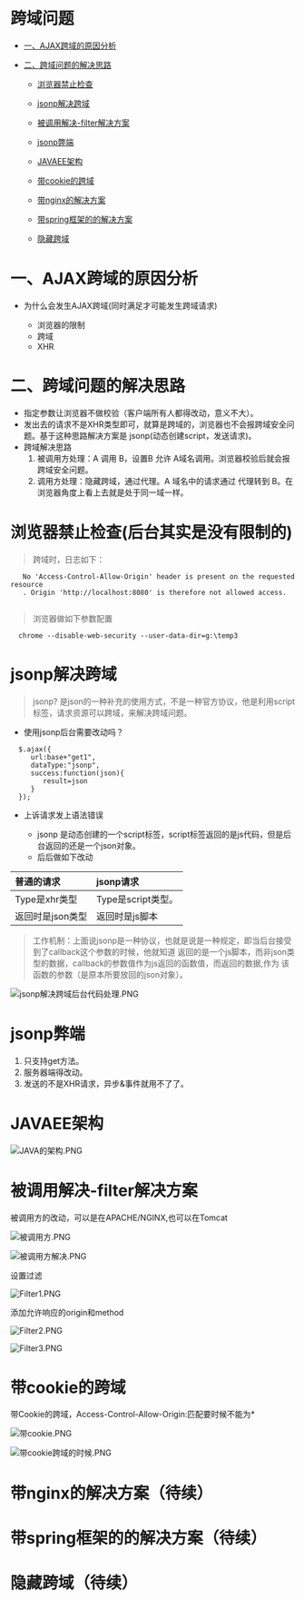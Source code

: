 # 跨域问题

* [一、AJAX跨域的原因分析](#AJAX跨域的原因分析)

* [二、跨域问题的解决思路](#跨域问题的解决思路) 

     * [浏览器禁止检查](#浏览器禁止检查)
     
     * [jsonp解决跨域](#jsonp解决跨域)
     
     * [被调用解决-filter解决方案](#被调用解决-filter解决方案)
     
     * [jsonp弊端](#jsonp弊端)
     
     * [JAVAEE架构](#JAVAEE架构)
     
     * [带cookie的跨域](#带cookie的跨域)
     
     * [带nginx的解决方案](#带nginx的解决方案)
     
     * [带spring框架的的解决方案](#带spring框架的的解决方案)
     
     * [隐藏跨域](#隐藏跨域)

# 一、AJAX跨域的原因分析

- 为什么会发生AJAX跨域(同时满足才可能发生跨域请求)
 
   - 浏览器的限制
   - 跨域
   - XHR

# 二、跨域问题的解决思路

   - 指定参数让浏览器不做校验（客户端所有人都得改动，意义不大）。
   - 发出去的请求不是XHR类型即可，就算是跨域的，浏览器也不会报跨域安全问题。基于这种思路解决方案是 jsonp(动态创建script，发送请求)。
   - 跨域解决思路
      1. 被调用方处理：A 调用 B，设置B 允许 A域名调用。浏览器校验后就会报跨域安全问题。
      2. 调用方处理：隐藏跨域，通过代理。A 域名中的请求通过 代理转到 B。在浏览器角度上看上去就是处于同一域一样。
      
# 浏览器禁止检查(后台其实是没有限制的)
> 跨域时，日志如下：
```
   No 'Access-Control-Allow-Origin' header is present on the requested resource
   . Origin 'http://localhost:8080' is therefore not allowed access.


```
> 浏览器做如下参数配置
 ```
   chrome --disable-web-security --user-data-dir=g:\temp3

```
   
# jsonp解决跨域

> jsonp? 是json的一种补充的使用方式，不是一种官方协议，他是利用script标签，请求资源可以跨域，来解决跨域问题。

- 使用jsonp后台需要改动吗？
 ```
   $.ajax({
      url:base+"get1",
      dataType:"jsonp",
      success:function(json){
         result=json
      }
   });

```
  - 上诉请求发上语法错误
  
    - jsonp 是动态创建的一个script标签，script标签返回的是js代码，但是后台返回的还是一个json对象。
    - 后后做如下改动
 
|普通的请求  |	jsonp请求|
| :--------  | :-----    |
|  Type是xhr类型 | Type是script类型。|
|  返回时是json类型 | 返回时是js脚本|
   
 > 工作机制：上面说jsonp是一种协议，也就是说是一种规定，即当后台接受到了callback这个参数的时候，他就知道
 返回的是一个js脚本，而非json类型的数据，callback的参数值作为js返回的函数值，而返回的数据,作为
 该函数的参数（是原本所要放回的json对象）。

 ![jsonp解决跨域后台代码处理.PNG](jsonp解决跨域后台代码处理.PNG)
    
# jsonp弊端 

1. 只支持get方法。
2. 服务器端得改动。
3. 发送的不是XHR请求，异步&事件就用不了了。
    
    
# JAVAEE架构

 ![JAVA的架构.PNG](JAVA的架构.PNG)
 
 
 
# 被调用解决-filter解决方案

 被调用方的改动，可以是在APACHE/NGINX,也可以在Tomcat 

 ![被调用方.PNG](被调用方.PNG)
 
 ![被调用方解决.PNG](被调用方解决.PNG)
 
 设置过滤

 ![Filter1.PNG](Filter1.PNG)

添加允许响应的origin和method

 ![Filter2.PNG](Filter2.PNG)
    
 ![Filter3.PNG](Filter3.PNG)
    
# 带cookie的跨域

 带Cookie的跨域，Access-Control-Allow-Origin:匹配要时候不能为*
 
 ![带cookie.PNG](带cookie.PNG)
 
 ![带cookie跨域的时候.PNG](带cookie跨域的时候.PNG)

# 带nginx的解决方案（待续）
# 带spring框架的的解决方案（待续）
# 隐藏跨域（待续）